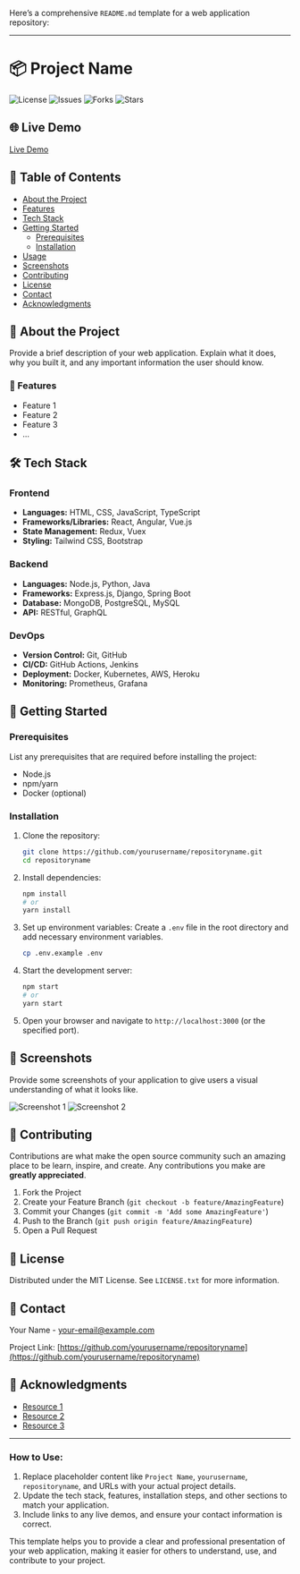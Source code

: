 Here’s a comprehensive `README.md` template for a web application repository:

---

# 📦 Project Name

![License](https://img.shields.io/github/license/yourusername/repositoryname)
![Issues](https://img.shields.io/github/issues/yourusername/repositoryname)
![Forks](https://img.shields.io/github/forks/yourusername/repositoryname)
![Stars](https://img.shields.io/github/stars/yourusername/repositoryname)

## 🌐 Live Demo
[Live Demo](https://your-live-demo-url.com)

## 📝 Table of Contents
- [About the Project](#about-the-project)
- [Features](#features)
- [Tech Stack](#tech-stack)
- [Getting Started](#getting-started)
  - [Prerequisites](#prerequisites)
  - [Installation](#installation)
- [Usage](#usage)
- [Screenshots](#screenshots)
- [Contributing](#contributing)
- [License](#license)
- [Contact](#contact)
- [Acknowledgments](#acknowledgments)

## 📖 About the Project

Provide a brief description of your web application. Explain what it does, why you built it, and any important information the user should know.

### 🎯 Features
- Feature 1
- Feature 2
- Feature 3
- ...

## 🛠 Tech Stack

### **Frontend**
- **Languages:** HTML, CSS, JavaScript, TypeScript
- **Frameworks/Libraries:** React, Angular, Vue.js
- **State Management:** Redux, Vuex
- **Styling:** Tailwind CSS, Bootstrap

### **Backend**
- **Languages:** Node.js, Python, Java
- **Frameworks:** Express.js, Django, Spring Boot
- **Database:** MongoDB, PostgreSQL, MySQL
- **API:** RESTful, GraphQL

### **DevOps**
- **Version Control:** Git, GitHub
- **CI/CD:** GitHub Actions, Jenkins
- **Deployment:** Docker, Kubernetes, AWS, Heroku
- **Monitoring:** Prometheus, Grafana

## 🚀 Getting Started

### Prerequisites
List any prerequisites that are required before installing the project:
- Node.js
- npm/yarn
- Docker (optional)

### Installation

1. Clone the repository:
   ```bash
   git clone https://github.com/yourusername/repositoryname.git
   cd repositoryname
   ```

2. Install dependencies:
   ```bash
   npm install
   # or
   yarn install
   ```

3. Set up environment variables:
   Create a `.env` file in the root directory and add necessary environment variables.
   ```bash
   cp .env.example .env
   ```

4. Start the development server:
   ```bash
   npm start
   # or
   yarn start
   ```

5. Open your browser and navigate to `http://localhost:3000` (or the specified port).

## 📸 Screenshots

Provide some screenshots of your application to give users a visual understanding of what it looks like.

![Screenshot 1](url-to-screenshot)
![Screenshot 2](url-to-screenshot)

## 🤝 Contributing

Contributions are what make the open source community such an amazing place to be learn, inspire, and create. Any contributions you make are **greatly appreciated**.

1. Fork the Project
2. Create your Feature Branch (`git checkout -b feature/AmazingFeature`)
3. Commit your Changes (`git commit -m 'Add some AmazingFeature'`)
4. Push to the Branch (`git push origin feature/AmazingFeature`)
5. Open a Pull Request

## 📜 License

Distributed under the MIT License. See `LICENSE.txt` for more information.

## 📧 Contact

Your Name - [your-email@example.com](mailto:your-email@example.com)

Project Link: [https://github.com/yourusername/repositoryname](https://github.com/yourusername/repositoryname)

## 🙏 Acknowledgments

- [Resource 1](https://resource-url.com)
- [Resource 2](https://resource-url.com)
- [Resource 3](https://resource-url.com)

---

### How to Use:
1. Replace placeholder content like `Project Name`, `yourusername`, `repositoryname`, and URLs with your actual project details.
2. Update the tech stack, features, installation steps, and other sections to match your application.
3. Include links to any live demos, and ensure your contact information is correct.

This template helps you to provide a clear and professional presentation of your web application, making it easier for others to understand, use, and contribute to your project.
